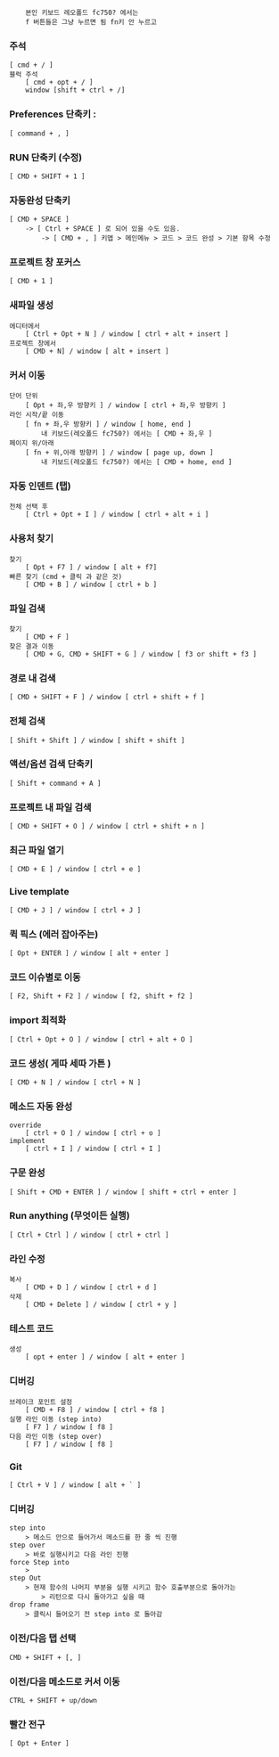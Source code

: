         본인 키보드 레오폴드 fc750? 에서는
        f 버튼들은 그냥 누르면 됨 fn키 안 누르고

### 주석
    [ cmd + / ]
    블럭 주석
        [ cmd + opt + / ]
        window [shift + ctrl + /]

### Preferences 단축키 : 
    [ command + , ]

### RUN 단축키 (수정)
    [ CMD + SHIFT + 1 ]

### 자동완성 단축키
    [ CMD + SPACE ]
        -> [ Ctrl + SPACE ] 로 되어 있을 수도 있음.
            -> [ CMD + , ] 키맵 > 메인메뉴 > 코드 > 코드 완성 > 기본 항목 수정

### 프로젝트 창 포커스
    [ CMD + 1 ]

### 새파일 생성
    에디터에서
        [ Ctrl + Opt + N ] / window [ ctrl + alt + insert ]
    프로젝트 창에서
        [ CMD + N] / window [ alt + insert ]

### 커서 이동
    단어 단위
        [ Opt + 좌,우 방향키 ] / window [ ctrl + 좌,우 방향키 ]
    라인 시작/끝 이동
        [ fn + 좌,우 방향키 ] / window [ home, end ]
            내 키보드(레오폴드 fc750?) 에서는 [ CMD + 좌,우 ]
    페이지 위/아래
        [ fn + 위,아래 방향키 ] / window [ page up, down ]
            내 키보드(레오폴드 fc750?) 에서는 [ CMD + home, end ]

### 자동 인덴트 (탭)
    전체 선택 후
        [ Ctrl + Opt + I ] / window [ ctrl + alt + i ]

### 사용처 찾기
    찾기
        [ Opt + F7 ] / window [ alt + f7]
    빠른 찾기 (cmd + 클릭 과 같은 것)
        [ CMD + B ] / window [ ctrl + b ]

### 파일 검색
    찾기
        [ CMD + F ]
    찾은 결과 이동
        [ CMD + G, CMD + SHIFT + G ] / window [ f3 or shift + f3 ]

### 경로 내 검색
    [ CMD + SHIFT + F ] / window [ ctrl + shift + f ]

### 전체 검색 
    [ Shift + Shift ] / window [ shift + shift ]

### 액션/옵션 검색 단축키 
    [ Shift + command + A ] 

### 프로젝트 내 파일 검색
    [ CMD + SHIFT + O ] / window [ ctrl + shift + n ]

### 최근 파일 열기
    [ CMD + E ] / window [ ctrl + e ]

### Live template
    [ CMD + J ] / window [ ctrl + J ]

### 퀵 픽스 (에러 잡아주는)
    [ Opt + ENTER ] / window [ alt + enter ]

### 코드 이슈별로 이동
    [ F2, Shift + F2 ] / window [ f2, shift + f2 ]

### import 최적화
    [ Ctrl + Opt + O ] / window [ ctrl + alt + O ]

### 코드 생성( 게따 세따 가튼 )
    [ CMD + N ] / window [ ctrl + N ]

### 메소드 자동 완성
    override 
        [ ctrl + O ] / window [ ctrl + o ]
    implement 
        [ ctrl + I ] / window [ ctrl + I ]
    
### 구문 완성
    [ Shift + CMD + ENTER ] / window [ shift + ctrl + enter ]

### Run anything (무엇이든 실행)
    [ Ctrl + Ctrl ] / window [ ctrl + ctrl ]

### 라인 수정
    복사
        [ CMD + D ] / window [ ctrl + d ]
    삭제
        [ CMD + Delete ] / window [ ctrl + y ]

### 테스트 코드
    생성
        [ opt + enter ] / window [ alt + enter ]

### 디버깅
    브레이크 포인트 설정
        [ CMD + F8 ] / window [ ctrl + f8 ]
    실행 라인 이동 (step into)
        [ F7 ] / window [ f8 ]
    다음 라인 이동 (step over)
        [ F7 ] / window [ f8 ]

### Git
    [ Ctrl + V ] / window [ alt + ` ]

### 디버깅
    step into
        > 메소드 안으로 들어가서 메소드를 한 줄 씩 진행
    step over
        > 바로 실행시키고 다음 라인 진행
    force Step into
        > 
    step Out
        > 현재 함수의 나머지 부분을 실행 시키고 함수 호출부분으로 돌아가는
            > 리턴으로 다시 돌아가고 싶을 때
    drop frame 
        > 클릭시 들어오기 전 step into 로 돌아감

### 이전/다음 탭 선택
    CMD + SHIFT + [, ] 

### 이전/다음 메소드로 커서 이동
    CTRL + SHIFT + up/down

### 빨간 전구
    [ Opt + Enter ]
